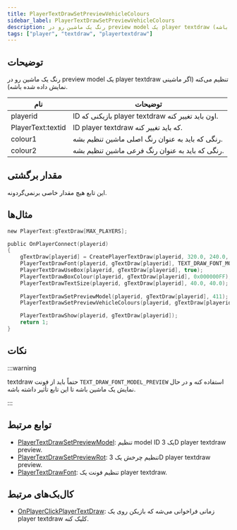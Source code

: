 ```yaml
---
title: PlayerTextDrawSetPreviewVehicleColours
sidebar_label: PlayerTextDrawSetPreviewVehicleColours
description: رنگ یک ماشین رو در preview model یک player textdraw تنظیم می‌کنه (اگر ماشینی نمایش داده شده باشه).
tags: ["player", "textdraw", "playertextdraw"]
---
```


<VersionWarn version='omp v1.1.0.2612' />

## توضیحات

رنگ یک ماشین رو در preview model یک player textdraw تنظیم می‌کنه (اگر ماشینی نمایش داده شده باشه).

| نام               | توضیحات                                           |
| ----------------- | ------------------------------------------------- |
| playerid          | ID بازیکنی که player textdraw اون باید تغییر کنه. |
| PlayerText:textid | ID player textdraw که باید تغییر کنه.            |
| colour1           | رنگی که باید به عنوان رنگ اصلی ماشین تنظیم بشه.   |
| colour2           | رنگی که باید به عنوان رنگ فرعی ماشین تنظیم بشه.  |

## مقدار برگشتی

این تابع هیچ مقدار خاصی برنمی‌گردونه.

## مثال‌ها

```c
new PlayerText:gTextDraw[MAX_PLAYERS];

public OnPlayerConnect(playerid)
{
    gTextDraw[playerid] = CreatePlayerTextDraw(playerid, 320.0, 240.0, "_");
    PlayerTextDrawFont(playerid, gTextDraw[playerid], TEXT_DRAW_FONT_MODEL_PREVIEW);
    PlayerTextDrawUseBox(playerid, gTextDraw[playerid], true);
    PlayerTextDrawBoxColour(playerid, gTextDraw[playerid], 0x000000FF);
    PlayerTextDrawTextSize(playerid, gTextDraw[playerid], 40.0, 40.0);
    
    PlayerTextDrawSetPreviewModel(playerid, gTextDraw[playerid], 411);
    PlayerTextDrawSetPreviewVehicleColours(playerid, gTextDraw[playerid], 3, 6);

    PlayerTextDrawShow(playerid, gTextDraw[playerid]);
    return 1;
}
```

## نکات

:::warning

textdraw حتماً باید از فونت `TEXT_DRAW_FONT_MODEL_PREVIEW` استفاده کنه و در حال نمایش یک ماشین باشه تا این تابع تأثیر داشته باشه.

:::

## توابع مرتبط

- [PlayerTextDrawSetPreviewModel](PlayerTextDrawSetPreviewModel): تنظیم model ID یک 3D player textdraw preview.
- [PlayerTextDrawSetPreviewRot](PlayerTextDrawSetPreviewRot): تنظیم چرخش یک 3D player textdraw preview.
- [PlayerTextDrawFont](PlayerTextDrawFont): تنظیم فونت یک player textdraw.

## کال‌بک‌های مرتبط

- [OnPlayerClickPlayerTextDraw](../callbacks/OnPlayerClickPlayerTextDraw): زمانی فراخوانی می‌شه که بازیکن روی یک player textdraw کلیک کنه.